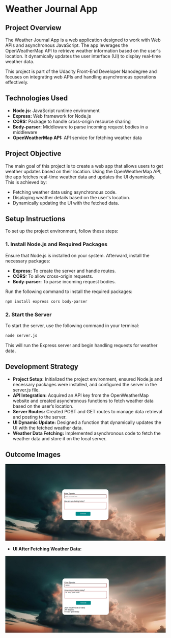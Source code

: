 # Weather Journal App

## Project Overview

The Weather Journal App is a web application designed to work with Web APIs and asynchronous JavaScript. The app leverages the OpenWeatherMap API to retrieve weather information based on the user's location. It dynamically updates the user interface (UI) to display real-time weather data.

This project is part of the Udacity Front-End Developer Nanodegree and focuses on integrating web APIs and handling asynchronous operations effectively.

## Technologies Used

*   **Node.js:** JavaScript runtime environment
*   **Express:** Web framework for Node.js
*   **CORS:** Package to handle cross-origin resource sharing
*   **Body-parser:** Middleware to parse incoming request bodies in a middleware
*   **OpenWeatherMap API:** API service for fetching weather data

## Project Objective

The main goal of this project is to create a web app that allows users to get weather updates based on their location. Using the OpenWeatherMap API, the app fetches real-time weather data and updates the UI dynamically. This is achieved by:

*   Fetching weather data using asynchronous code.
*   Displaying weather details based on the user's location.
*   Dynamically updating the UI with the fetched data.

## Setup Instructions

To set up the project environment, follow these steps:

### 1. Install Node.js and Required Packages
Ensure that Node.js is installed on your system. Afterward, install the necessary packages:

*   **Express:** To create the server and handle routes.
*   **CORS:** To allow cross-origin requests.
*   **Body-parser:** To parse incoming request bodies.

Run the following command to install the required packages:

```bash
npm install express cors body-parser
```

### 2. Start the Server

To start the server, use the following command in your terminal:

```bash
node server.js
```
This will run the Express server and begin handling requests for weather data.

## Development Strategy

*  **Project Setup:** Initialized the project environment, ensured Node.js and necessary packages were installed, and configured the server in the server.js file.
*  **API Integration:** Acquired an API key from the OpenWeatherMap website and created asynchronous functions to fetch weather data based on the user’s location.
*  **Server Routes:** Created POST and GET routes to manage data retrieval and posting to the server.
*  **UI Dynamic Update:**  Designed a function that dynamically updates the UI with the fetched weather data.
*  **Weather Data Fetching:** Implemented asynchronous code to fetch the weather data and store it on the local server.

## Outcome Images

![Initial UI](outcome1.png)

*   **UI After Fetching Weather Data:**

![UI after fetching data](outcome2.png)
